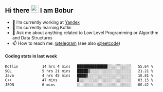 ## Hi there <img src="https://media.giphy.com/media/hvRJCLFzcasrR4ia7z/giphy.gif" width="25px" height="25px"> I am Bobur

- 💼 I’m currently working at [Yandex](https://yandex.ru/)
- 🌱 I’m currently learning Kotlin
- 💬 Ask me about anything related to Low Level Programming or Algorithm and Data Structures
- 📫 How to reach me: [@telegram](https://t.me/octoant) (see also [@leetcode](https://leetcode.com/octoant/))    

#### Coding stats in last week

<!--START_SECTION:waka-->

```txt
Kotlin           14 hrs 4 mins   ██████████████░░░░░░░░░░░   55.64 %
SQL              5 hrs 21 mins   █████▒░░░░░░░░░░░░░░░░░░░   21.21 %
Java             4 hrs 45 mins   ████▓░░░░░░░░░░░░░░░░░░░░   18.81 %
C++              47 mins         ▓░░░░░░░░░░░░░░░░░░░░░░░░   03.15 %
JSON             6 mins          ░░░░░░░░░░░░░░░░░░░░░░░░░   00.42 %
```

<!--END_SECTION:waka-->
